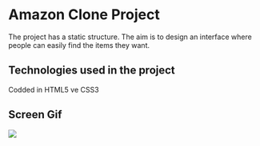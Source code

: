 <h1>Amazon Clone Project</h1>

The project has a static structure. The aim is to design an interface where people can easily find the items they want.

<h2>Technologies used in the project</h2>

Codded in HTML5 ve CSS3

<h2>Screen Gif</h2>

![](screen.gif)


